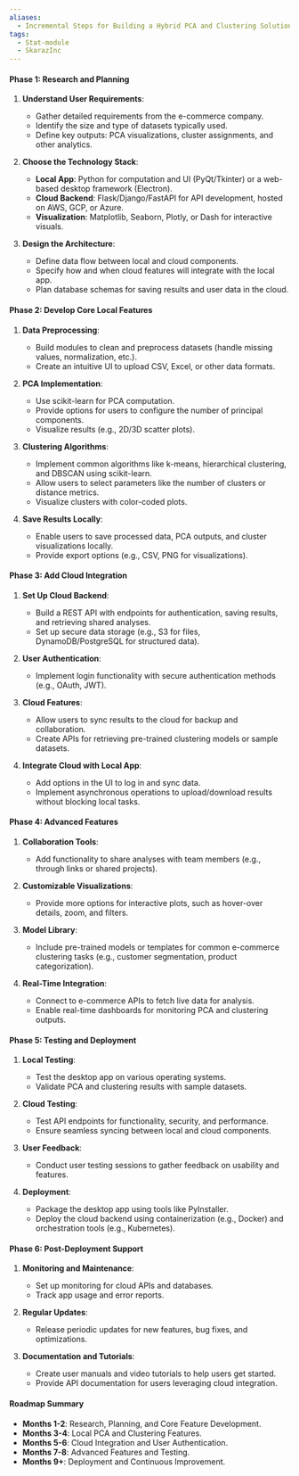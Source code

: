 ```yaml
---
aliases:
  - Incremental Steps for Building a Hybrid PCA and Clustering Solution
tags:
  - Stat-module
  - SkarazInc
---
```



#### **Phase 1: Research and Planning**
1. **Understand User Requirements**:
   - Gather detailed requirements from the e-commerce company.
   - Identify the size and type of datasets typically used.
   - Define key outputs: PCA visualizations, cluster assignments, and other analytics.

2. **Choose the Technology Stack**:
   - **Local App**: Python for computation and UI (PyQt/Tkinter) or a web-based desktop framework (Electron).
   - **Cloud Backend**: Flask/Django/FastAPI for API development, hosted on AWS, GCP, or Azure.
   - **Visualization**: Matplotlib, Seaborn, Plotly, or Dash for interactive visuals.

3. **Design the Architecture**:
   - Define data flow between local and cloud components.
   - Specify how and when cloud features will integrate with the local app.
   - Plan database schemas for saving results and user data in the cloud.

#### **Phase 2: Develop Core Local Features**
1. **Data Preprocessing**:
   - Build modules to clean and preprocess datasets (handle missing values, normalization, etc.).
   - Create an intuitive UI to upload CSV, Excel, or other data formats.

2. **PCA Implementation**:
   - Use scikit-learn for PCA computation.
   - Provide options for users to configure the number of principal components.
   - Visualize results (e.g., 2D/3D scatter plots).

3. **Clustering Algorithms**:
   - Implement common algorithms like k-means, hierarchical clustering, and DBSCAN using scikit-learn.
   - Allow users to select parameters like the number of clusters or distance metrics.
   - Visualize clusters with color-coded plots.

4. **Save Results Locally**:
   - Enable users to save processed data, PCA outputs, and cluster visualizations locally.
   - Provide export options (e.g., CSV, PNG for visualizations).

#### **Phase 3: Add Cloud Integration**
1. **Set Up Cloud Backend**:
   - Build a REST API with endpoints for authentication, saving results, and retrieving shared analyses.
   - Set up secure data storage (e.g., S3 for files, DynamoDB/PostgreSQL for structured data).

2. **User Authentication**:
   - Implement login functionality with secure authentication methods (e.g., OAuth, JWT).

3. **Cloud Features**:
   - Allow users to sync results to the cloud for backup and collaboration.
   - Create APIs for retrieving pre-trained clustering models or sample datasets.

4. **Integrate Cloud with Local App**:
   - Add options in the UI to log in and sync data.
   - Implement asynchronous operations to upload/download results without blocking local tasks.

#### **Phase 4: Advanced Features**
1. **Collaboration Tools**:
   - Add functionality to share analyses with team members (e.g., through links or shared projects).

2. **Customizable Visualizations**:
   - Provide more options for interactive plots, such as hover-over details, zoom, and filters.

3. **Model Library**:
   - Include pre-trained models or templates for common e-commerce clustering tasks (e.g., customer segmentation, product categorization).

4. **Real-Time Integration**:
   - Connect to e-commerce APIs to fetch live data for analysis.
   - Enable real-time dashboards for monitoring PCA and clustering outputs.

#### **Phase 5: Testing and Deployment**
1. **Local Testing**:
   - Test the desktop app on various operating systems.
   - Validate PCA and clustering results with sample datasets.

2. **Cloud Testing**:
   - Test API endpoints for functionality, security, and performance.
   - Ensure seamless syncing between local and cloud components.

3. **User Feedback**:
   - Conduct user testing sessions to gather feedback on usability and features.

4. **Deployment**:
   - Package the desktop app using tools like PyInstaller.
   - Deploy the cloud backend using containerization (e.g., Docker) and orchestration tools (e.g., Kubernetes).

#### **Phase 6: Post-Deployment Support**
1. **Monitoring and Maintenance**:
   - Set up monitoring for cloud APIs and databases.
   - Track app usage and error reports.

2. **Regular Updates**:
   - Release periodic updates for new features, bug fixes, and optimizations.

3. **Documentation and Tutorials**:
   - Create user manuals and video tutorials to help users get started.
   - Provide API documentation for users leveraging cloud integration.

#### **Roadmap Summary**
- **Months 1-2**: Research, Planning, and Core Feature Development.
- **Months 3-4**: Local PCA and Clustering Features.
- **Months 5-6**: Cloud Integration and User Authentication.
- **Months 7-8**: Advanced Features and Testing.
- **Months 9+**: Deployment and Continuous Improvement.

